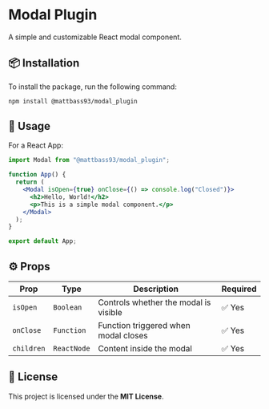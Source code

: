# Modal Plugin

A simple and customizable React modal component.

## 📦 Installation

To install the package, run the following command:

```sh
npm install @mattbass93/modal_plugin
```

## 🚀 Usage

For a React App:

```jsx
import Modal from "@mattbass93/modal_plugin";

function App() {
  return (
    <Modal isOpen={true} onClose={() => console.log("Closed")}>
      <h2>Hello, World!</h2>
      <p>This is a simple modal component.</p>
    </Modal>
  );
}

export default App;
```

## ⚙️ Props

| Prop       | Type       | Description                                | Required |
|------------|-----------|--------------------------------------------|----------|
| `isOpen`   | `Boolean`  | Controls whether the modal is visible     | ✅ Yes   |
| `onClose`  | `Function` | Function triggered when modal closes      | ✅ Yes   |
| `children` | `ReactNode` | Content inside the modal                 | ✅ Yes   |

## 📝 License

This project is licensed under the **MIT License**.

